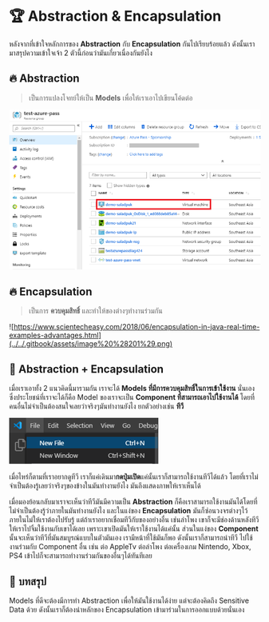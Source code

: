 # 🏆 Abstraction & Encapsulation

หลังจากที่เข้าใจหลักการของ **Abstraction** กับ **Encapsulation** กันไปเรียบร้อยแล้ว ดังนั้นเรามาสรุปความเข้าใจเจ้า 2 ตัวนี้ก่อนว่ามันเกี่ยวเนื่องกันยังไง

## 🔥 **Abstraction**

> เป็นการแปลงโจทย์ให้เป็น **Models** เพื่อให้เราเอาไปเขียนโค้ดต่อ

![](../../.gitbook/assets/image%20%28571%29.png)

## 🔥 **Encapsulation**

> เป็นการ **ควบคุมสิทธิ์** และทำให้ของต่างๆทำงานร่วมกัน

![https://www.scientecheasy.com/2018/06/encapsulation-in-java-real-time-examples-advantages.html](../../.gitbook/assets/image%20%28201%29.png)

## 💖 Abstraction + Encapsulation

เมื่อเราเอาทั้ง 2 แนวคิดนี้มารวมกัน เราจะได้ **Models ที่มีการควบคุมสิทธิ์ในการเข้าใช้งาน** นั่นเอง ซึ่งประโยชน์ที่เราจะได้ก็คือ Model ของเราจะเป็น **Component ที่สามารถเอาไปใช้งานได้** โดยที่คนอื่นไม่จำเป็นต้องสนใจเลยว่าจริงๆมันทำงานยังไง ยกตัวอย่างเช่น **ทีวี**

![iconarchive.com](../../.gitbook/assets/image%20%28404%29.png)

เมื่อไหร่ก็ตามที่เราอยากดูทีวี เราก็แค่เดินมา**กดปุ่มเปิด**แค่นั้นเราก็สามารถใช้งานทีวีได้แล้ว โดยที่เราไม่จำเป็นต้องรู้เลยว่าจริงๆของข้างในมันทำงานยังไง มันถึงแสดงภาพให้เราเห็นได้

เมื่อมองย้อนกลับมาเราจะเห็นว่าทีวีมันมีความเป็น **Abstraction** ก็คือเราสามารถใช้งานมันได้โดยที่ไม่จำเป็นต้องรู้ว่าภายในมันทำงานยังไง และในแง่ของ **Encapsulation** มันก็ซ่อนวงจรต่างๆไว้ภายในไม่ให้เราต้องไปรับรู้ แต่ถ้าเราอยากเชื่อมทีวีกับของอย่างอื่น เช่นลำโพง เขาก็จะมีช่องด้านหลังทีวีให้เราไปจิ้มใช้งานกับเขาได้เลย เพราะเขาเปิดมันให้เราใช้งานได้แค่นั้น ส่วนในแง่ของ **Component** นั้นจะเห็นว่าทีวีที่มันสมบูรณ์แบบในตัวมันเอง เรามีหน้าที่ใช้มันก็พอ ดังนั้นเราก็สามารถนำทีวี ไปใช้งานร่วมกับ Component อื่น เช่น ต่อ AppleTv ต่อลำโพง ต่อเครื่องเกม Nintendo, Xbox, PS4 เข้าไปก็จะสามารถทำงานร่วมกันของอื่นๆได้ทันทีเลย

## 🎯 บทสรุป

Models ที่ดีจะต้องมีการทำ Abstraction เพื่อให้มันใช้งานได้ง่าย แต่จะต้องคิดถึง Sensitive Data ด้วย ดังนั้นเราก็ต้องนำหลักของ Encapsulation เข้ามาร่วมในการออกแบบด้วยนั่นเอง

